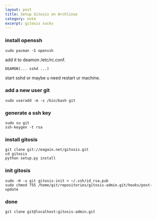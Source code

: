 ```yaml
---
layout: post
title: Setup Gitosis on Archlinux
category: note
excerpt: gitosis sucks
---
```


### install openssh

    sudo pacman -S openssh

add it to deamon /etc/rc.conf.

    DEAMON(... sshd ...)

start sshd or maybe u need restart ur machine.

### add a new user git

    sudo useradd -m -s /bin/bash git

### generate a ssh key

    sudo su git
    ssh-keygen -t rsa

### install gitosis

    git clone git://eagain.net/gitosis.git
    cd gitosis
    python setup.py install

### init gitosis

    sudo -H -u git gitosis-init < ~/.ssh/id_rsa.pub
    sudo chmod 755 /home/git/repositories/gitosis-admin.git/hooks/post-update

### done

    git clone git@localhost:gitosis-admin.git
